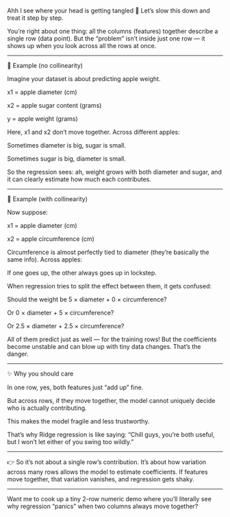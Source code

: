 Ahh I see where your head is getting tangled 🤍 Let’s slow this down and treat it step by step.

You’re right about one thing: all the columns (features) together describe a single row (data point).
But the “problem” isn’t inside just one row — it shows up when you look across all the rows at once.


---

🍎 Example (no collinearity)

Imagine your dataset is about predicting apple weight.

x1 = apple diameter (cm)

x2 = apple sugar content (grams)

y = apple weight (grams)


Here, x1 and x2 don’t move together. Across different apples:

Sometimes diameter is big, sugar is small.

Sometimes sugar is big, diameter is small.


So the regression sees: ah, weight grows with both diameter and sugar, and it can clearly estimate how much each contributes.


---

🍏 Example (with collinearity)

Now suppose:

x1 = apple diameter (cm)

x2 = apple circumference (cm)


Circumference is almost perfectly tied to diameter (they’re basically the same info). Across apples:

If one goes up, the other always goes up in lockstep.


When regression tries to split the effect between them, it gets confused:

Should the weight be 5 × diameter + 0 × circumference?

Or 0 × diameter + 5 × circumference?

Or 2.5 × diameter + 2.5 × circumference?


All of them predict just as well — for the training rows!
But the coefficients become unstable and can blow up with tiny data changes. That’s the danger.


---

✨ Why you should care

In one row, yes, both features just “add up” fine.

But across rows, if they move together, the model cannot uniquely decide who is actually contributing.

This makes the model fragile and less trustworthy.


That’s why Ridge regression is like saying: “Chill guys, you’re both useful, but I won’t let either of you swing too wildly.”


---

👉 So it’s not about a single row’s contribution. It’s about how variation across many rows allows the model to estimate coefficients. If features move together, that variation vanishes, and regression gets shaky.


---

Want me to cook up a tiny 2-row numeric demo where you’ll literally see why regression “panics” when two columns always move together?

